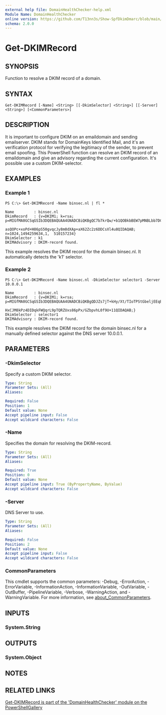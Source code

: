 ```yaml
---
external help file: DomainHealthChecker-help.xml
Module Name: DomainHealthChecker
online version: https://github.com/T13nn3s/Show-SpfDkimDmarc/blob/main/public/CmdletHelp/Get-DKIMRecord.md
schema: 2.0.0
---
```


# Get-DKIMRecord

## SYNOPSIS
Function to resolve a DKIM record of a domain.

## SYNTAX

```
Get-DKIMRecord [-Name] <String> [[-DkimSelector] <String>] [[-Server] <String>] [<CommonParameters>]
```

## DESCRIPTION
It is important to configure DKIM on an emaildomain and sending emailserver.
DKIM stands for DomainKeys Identified Mail, and it's an verification protocol for verifying the legitimacy of the sender, to prevent email spoofing.
This PowerShell function can resolve an DKIM record of an emaildomain and give an advisory regarding the current configuration.
It's possible use a custom DKIM-selector.

## EXAMPLES

### Example 1
```
PS C:\> Get-DKIMRecord -Name binsec.nl | fl *

Name         : binsec.nl
DkimRecord   : {v=DKIM1; k=rsa; p=MIGfMA0GCSqGSIb3DQEBAQUAA4GNADCBiQKBgQC7b7krQw/+b1QOBkbBEW7pMNBLbb7DCEiiLM1YtM0Ekv/VgTLmdZen+m2zzaBrCpm8hnB5WogKeXJ/oE/7qzSvQFNVoOX8o5clWCL+vhnkkr+lAPOJkBJOc/ 
               asQOPc+xoPd+H86pS50gvqcJy8m0dXAp+aX62Zc2z6DDCsXl4u8QIDAQAB; n=1024,1494259634,1,  510157234}
DkimSelector : k1
DKIMAdvisory : DKIM-record found.
```

This example resolves the DKIM record for the domain binsec.nl.
It automatically detects the 'k1' selector.

### Example 2
```
PS C:\> Get-DKIMRecord -Name binsec.nl -DkimSelector selector1 -Server 10.0.0.1

Name         : binsec.nl
DkimRecord   : {v=DKIM1; k=rsa; p=MIGfMA0GCSqGSIb3DQEBAQUAA4GNADCBiQKBgQDJZs7jT+kHy/Xt/TIoTPStGbeljEEqER2eRGX+xS4SeyOEchCKreZg+FotPafhNW+HWx4NcglLfaP8l8aGnPSTSHNRfGBhXMAJj2O5kxWiIuF/31HWtzAhU+L 
               HxCJM8kPz4DIDqkFWQqrL9pTQRZUxs86pPx/GZbpvhL0f9U+11QIDAQAB;}
DkimSelector : selector1
DKIMAdvisory : DKIM-record found.
```

This example resolves the DKIM record for the domain binsec.nl for a manually defined selector against the DNS server 10.0.0.1.

## PARAMETERS

### -DkimSelector
Specify a custom DKIM selector.

```yaml
Type: String
Parameter Sets: (All)
Aliases:

Required: False
Position: 1
Default value: None
Accept pipeline input: False
Accept wildcard characters: False
```

### -Name
Specifies the domain for resolving the DKIM-record.

```yaml
Type: String
Parameter Sets: (All)
Aliases:

Required: True
Position: 0
Default value: None
Accept pipeline input: True (ByPropertyName, ByValue)
Accept wildcard characters: False
```

### -Server
DNS Server to use.

```yaml
Type: String
Parameter Sets: (All)
Aliases:

Required: False
Position: 2
Default value: None
Accept pipeline input: False
Accept wildcard characters: False
```

### CommonParameters
This cmdlet supports the common parameters: -Debug, -ErrorAction, -ErrorVariable, -InformationAction, -InformationVariable, -OutVariable, -OutBuffer, -PipelineVariable, -Verbose, -WarningAction, and -WarningVariable. For more information, see [about_CommonParameters](http://go.microsoft.com/fwlink/?LinkID=113216).

## INPUTS

### System.String
## OUTPUTS

### System.Object
## NOTES

## RELATED LINKS

[Get-DKIMRecord is part of the 'DomainHealthChecker' module on the PowerShellGallery](https://www.powershellgallery.com/packages/DomainHealthChecker/)

